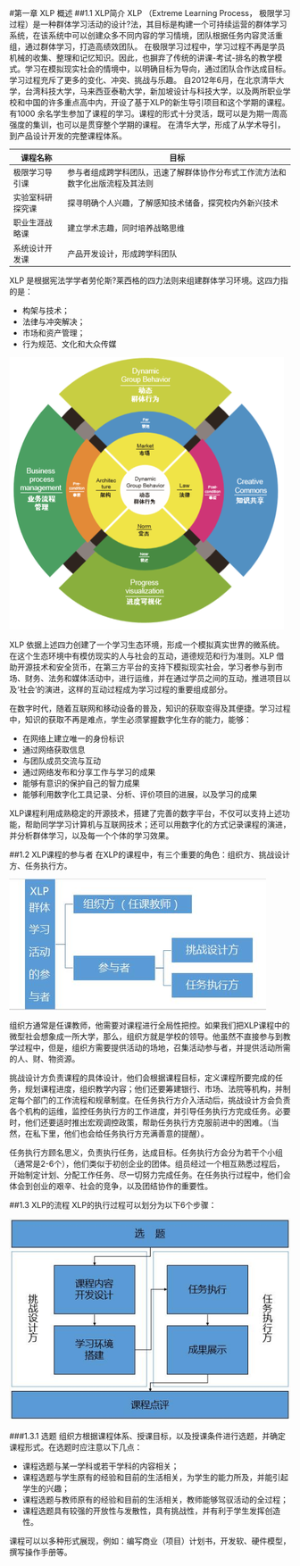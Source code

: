 #第一章 XLP 概述
##1.1 XLP简介
XLP （Extreme Learning Process， 极限学习过程）是一种群体学习活动的设计?法，其目标是构建一个可持续运营的群体学习系统，在该系统中可以创建众多不同内容的学习情境，团队根据任务内容灵活重组，通过群体学习，打造高绩效团队。
在极限学习过程中，学习过程不再是学员机械的收集、整理和记忆知识。因此，也摒弃了传统的讲课-考试-排名的教学模式。学习在模拟现实社会的情境中，以明确目标为导向，通过团队合作达成目标。学习过程充斥了更多的变化、冲突、挑战与乐趣。
自2012年6月，在北京清华大学，台湾科技大学，马来西亚泰勒大学，新加坡设计与科技大学，以及两所职业学校和中国的许多重点高中内，开设了基于XLP的新生导引项目和这个学期的课程。有1000 余名学生参加了课程的学习。课程的形式十分灵活，既可以是为期一周高强度的集训，也可以是贯穿整个学期的课程。
在清华大学，形成了从学术导引，到产品设计开发的完整课程体系。

|课程名称|目标|
|---------|-----|
|极限学习导引课|参与者组成跨学科团队，迅速了解群体协作分布式工作流方法和数字化出版流程及其法则|
|实验室科研探究课|探寻明确个人兴趣，了解感知技术储备，探究校内外新兴技术|
|职业生涯战略课|建立学术志趣，同时培养战略思维|
|系统设计开发课|产品开发设计，形成跨学科团队|

XLP 是根据宪法学学者劳伦斯?莱西格的四力法则来组建群体学习环境。这四力指的是：
- 构架与技术；
- 法律与冲突解决；
- 市场和资产管理；
- 行为规范、文化和大众传媒

![fourforce](https://github.com/guanjj28/XLP-Guidebook/blob/master/fourforce.png)

XLP 依据上述四力创建了一个学习生态环境，形成一个模拟真实世界的微系统。在这个生态环境中有模仿现实的人与社会的互动，道德规范和行为准则。XLP 借助开源技术和安全货币，在第三方平台的支持下模拟现实社会，学习者参与到市场、财务、法务和媒体活动中，进行运维，并在通过学员之间的互动，推进项目以及‘社会’的演进，这样的互动过程成为学习过程的重要组成部分。

在数字时代，随着互联网和移动设备的普及，知识的获取变得及其便捷。学习过程中，知识的获取不再是难点，学生必须掌握数字化生存的能力，能够：

- 在网络上建立唯一的身份标识
- 通过网络获取信息
- 与团队成员交流与互动
- 通过网络发布和分享工作与学习的成果
- 能够有意识的保护自己的智力成果
- 能够利用数字化工具记录、分析、评价项目的进展，以及学习的成果

XLP课程利用成熟稳定的开源技术，搭建了完善的数字平台，不仅可以支持上述功能，帮助同学学习计算机与互联网技术；还可以用数字化的方式记录课程的演进，并分析群体学习，以及每一个个体的学习效果。

##1.2 XLP课程的参与者
在XLP的课程中，有三个重要的角色：组织方、挑战设计方、任务执行方。

![xlprole](https://github.com/guanjj28/XLP-Guidebook/blob/master/xlprole.jpg)

组织方通常是任课教师，他需要对课程进行全局性把控。如果我们把XLP课程中的微型社会想象成一所大学，那么，组织方就是学校的领导。他虽然不直接参与到教学过程中，但是，组织方需要提供活动的场地，召集活动参与者，并提供活动所需的人、财、物资源。

挑战设计方负责课程的具体设计，他们会根据课程目标，定义课程所要完成的任务，规划课程进度，组织教学内容；他们还要筹建银行、市场、法院等机构，并制定每个部门的工作流程和规章制度。在任务执行方介入活动后，挑战设计方会负责各个机构的运维，监控任务执行方的工作进度，并引导任务执行方完成任务。必要时，他们还要适时推出宏观调控政策，帮助任务执行方克服前进中的困难。（当然，在私下里，他们也会给任务执行方充满善意的提醒）。

任务执行方顾名思义，负责执行任务，达成目标。任务执行方会分为若干个小组（通常是2-6个），他们类似于初创企业的团体。组员经过一个相互熟悉过程后，开始制定计划、分配工作任务、尽一切努力完成任务。在任务执行过程中，他们会体会到创业的艰⾟、社会的竞争，以及团结协作的重要性。

##1.3 XLP的流程
XLP的执行过程可以划分为以下6个步骤：

![xlp steps](https://github.com/guanjj28/XLP-Guidebook/blob/master/chapter_1/xlpsteps.jpg)

###1.3.1 选题
组织方根据课程体系、授课目标，以及授课条件进行选题，并确定课程形式。在选题时应注意以下几点：

- 课程选题与某一学科或若干学科的内容相关；
- 课程选题与学生原有的经验和目前的生活相关，为学生的能力所及，并能引起学生的兴趣；
- 课程选题与教师原有的经验和目前的生活相关，教师能够驾驭活动的全过程；
- 课程选题具有较强的开放性与发散性，具有挑战性，并有利于学生发挥创造性。

课程可以以多种形式展现，例如：编写商业（项目）计划书，开发软、硬件模型，撰写操作手册等。



